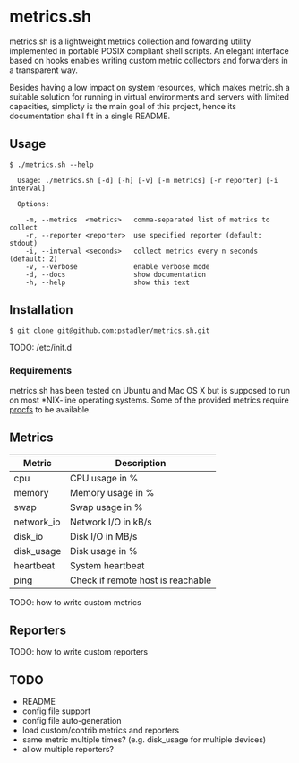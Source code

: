 # metrics.sh

metrics.sh is a lightweight metrics collection and fowarding utility implemented in portable POSIX compliant shell scripts. An elegant interface based on hooks enables writing custom metric collectors and forwarders in a transparent way.

Besides having a low impact on system resources, which makes metric.sh a suitable solution for running in virtual environments and servers with limited capacities, simplicty is the main goal of this project, hence its documentation shall fit in a single README.

## Usage

```
$ ./metrics.sh --help

  Usage: ./metrics.sh [-d] [-h] [-v] [-m metrics] [-r reporter] [-i interval]

  Options:

    -m, --metrics  <metrics>   comma-separated list of metrics to collect
    -r, --reporter <reporter>  use specified reporter (default: stdout)
    -i, --interval <seconds>   collect metrics every n seconds (default: 2)
    -v, --verbose              enable verbose mode
    -d, --docs                 show documentation
    -h, --help                 show this text
```

## Installation

```bash
$ git clone git@github.com:pstadler/metrics.sh.git
```

TODO: /etc/init.d

### Requirements

metrics.sh has been tested on Ubuntu and Mac OS X but is supposed to run on most *NIX-line operating systems. Some of the provided metrics require [procfs](http://en.wikipedia.org/wiki/Procfs) to be available.

## Metrics

Metric        | Description
------------- | -------------
cpu           | CPU usage in %
memory        | Memory usage in %
swap          | Swap usage in %
network_io    | Network I/O in kB/s
disk_io       | Disk I/O in MB/s
disk_usage    | Disk usage in %
heartbeat     | System heartbeat
ping          | Check if remote host is reachable

TODO: how to write custom metrics

## Reporters

TODO: how to write custom reporters

## TODO

- README
- config file support
- config file auto-generation
- load custom/contrib metrics and reporters
- same metric multiple times? (e.g. disk_usage for multiple devices)
- allow multiple reporters?